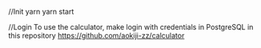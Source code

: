 //Init
yarn
yarn start

//Login
To use the calculator, make login with credentials in PostgreSQL in this repository https://github.com/aokiji-zz/calculator
